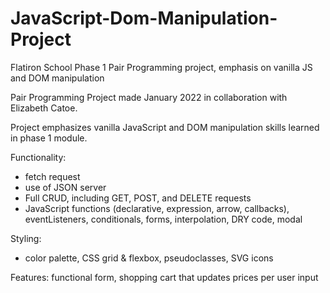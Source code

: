 # JavaScript-Dom-Manipulation-Project
Flatiron School Phase 1 Pair Programming project, emphasis on vanilla JS and DOM manipulation

Pair Programming Project made January 2022 in collaboration with Elizabeth Catoe.

Project emphasizes vanilla JavaScript and DOM manipulation skills learned in phase 1 module. 

Functionality: 
- fetch request
- use of JSON server
- Full CRUD, including GET, POST, and DELETE requests
- JavaScript functions (declarative, expression, arrow, callbacks), eventListeners, conditionals, forms, interpolation, DRY code, modal

Styling: 
- color palette, CSS grid & flexbox, pseudoclasses, SVG icons

Features: functional form, shopping cart that updates prices per user input
